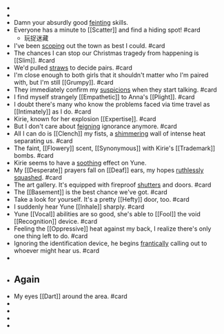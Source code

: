 -
-
- Damn your absurdly good [feinting]([[Feint]]) skills.
- Everyone has a minute to [[Scatter]] and find a hiding spot! #card
	- 玩捉迷藏
- I've been [scoping]([[Scope]]) out the town as best I could. #card
- The chances I can stop our Christmas tragedy from happening is [[Slim]]. #card
- We'd pulled [straws]([[Straw]]) to decide pairs. #card
- I'm close enough to both girls that it shouldn't matter who I'm paired with, but I'm still [[Grumpy]]. #card
- They immediately confirm my [suspicions]([[Suspicion]]) when they start talking. #card
- I find myself strangely [[Empathetic]] to Anna's [[Plight]]. #card
- I doubt there's many who know the problems faced via time travel as [[Intimately]] as I do. #card
- Kirie, known for her explosion [[Expertise]]. #card
- But I don't care about [feigning]([[Feign]]) ignorance anymore. #card
- All I can do is [[Clench]] my fists, a [shimmering]([[Shimmer]]) wall of intense heat separating us. #card
- The faint, [[Flowery]] scent, [[Synonymous]] with Kirie's [[Trademark]] bombs. #card
- Kirie seems to have a [soothing]([[Soothe]]) effect on Yune.
- My [[Desperate]] prayers fall on [[Deaf]] ears, my hopes [ruthlessly]([[Ruthless]]) [squashed]([[Squash]]). #card
- The art gallery. It's equipped with fireproof [shutters]([[Shutter]]) and doors. #card
- The [[Basement]] is the best chance we've got. #card
- Take a look for yourself. It's a pretty [[Hefty]] door, too. #card
- I suddenly hear Yune [[Inhale]] sharply. #card
- Yune [[Vocal]] abilities are so good, she's able to [[Fool]] the void [[Recognition]] device. #card
- Feeling the [[Oppressive]] heat against my back, I realize there's only one thing left to do. #card
- Ignoring the identification device, he begins [frantically]([[Frantic]]) calling out to whoever might hear us. #card
-
- ## Again
- My eyes [[Dart]] around the area. #card
-
-
-
-